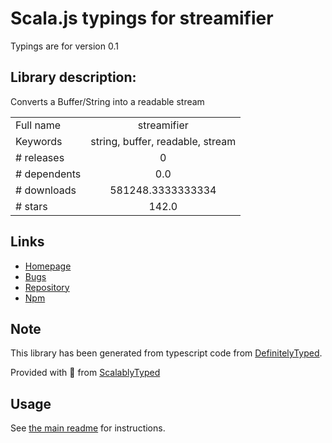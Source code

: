 
# Scala.js typings for streamifier

Typings are for version 0.1

## Library description:
Converts a Buffer/String into a readable stream

|                    |                 |
| ------------------ | :-------------: |
| Full name          | streamifier |
| Keywords           | string, buffer, readable, stream |
| # releases         | 0 |
| # dependents       | 0.0 |
| # downloads        | 581248.3333333334 |
| # stars            | 142.0 |

## Links
- [Homepage](https://github.com/gagle/node-streamifier)
- [Bugs](https://github.com/gagle/node-streamifier/issues)
- [Repository](https://github.com/gagle/node-streamifier)
- [Npm](https://www.npmjs.com/package/streamifier)
    


## Note
This library has been generated from typescript code from [DefinitelyTyped](https://definitelytyped.org).

Provided with :purple_heart: from [ScalablyTyped](https://github.com/oyvindberg/ScalablyTyped)

## Usage
See [the main readme](../../readme.md) for instructions.


